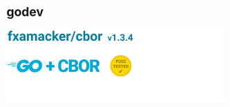 # godev

[![CBOR Library in Go/Golang](https://github.com/fxamacker/images/blob/master/cbor/v1.3.4/cbor_slides.gif)](https://github.com/fxamacker/cbor/releases)
